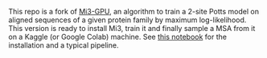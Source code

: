 This repo is a fork of [Mi3-GPU](https://github.com/ahaldane/Mi3-GPU/), an algorithm to train a 2-site Potts model on aligned sequences of a given protein family by maximum log-likelihood. This version is ready to install Mi3, train it and finally sample a MSA from it on a Kaggle (or Google Colab) machine. See [this notebook](https://www.kaggle.com/code/enricoparisini/mi3-training-and-generation) for the installation and a typical pipeline.

